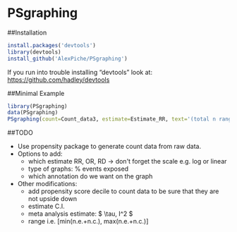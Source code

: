 # PSgraphing

##Installation

```R
install.packages('devtools') 
library(devtools)
install_github('AlexPiche/PSgraphing')
```

If you run into trouble installing “devtools” look at: https://github.com/hadley/devtools

##Minimal Example

```R
library(PSgraphing)
data(PSgraphing)
PSgraphing(count=Count_data3, estimate=Estimate_RR, text='(total n range: 3237 to 3245 per decile)', name='myPSgraph.pdf')
```

##TODO

* Use propensity package to generate count data from raw data.
* Options to add:
  * which estimate RR, OR, RD -> don't forget the scale e.g. log or linear
  * type of graphs: % events exposed
  * which annotation do we want on the graph
* Other modifications:
  * add propensity score decile to count data to be sure that they are not upside down
  * estimate C.I.
  * meta analysis estimate: $ \tau, I^2 $
  * range i.e. [min(n.e.+n.c.), max(n.e.+n.c.)]
